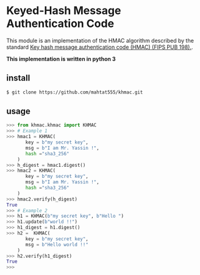 # Keyed-Hash Message Authentication Code

This module is an implementation of the HMAC algorithm described by the standard [Key hash message authentication code (HMAC) (FIPS PUB 198).](https://nvlpubs.nist.gov/nistpubs/FIPS/NIST.FIPS.198-1.pdf).

**This implementation is written in python 3**

## install

```sh
$ git clone https://github.com/mahtat555/khmac.git
```

## usage

```python
>>> from khmac.khmac import KHMAC
>>> # Example 1
>>> hmac1 = KHMAC(
       key = b"my secret key",
       msg = b"I am Mr. Yassin !",
       hash ="sha3_256"
    )
>>> h_digest = hmac1.digest()
>>> hmac2 = KHMAC(
       key = b"my secret key",
       msg = b"I am Mr. Yassin !",
       hash ="sha3_256"
    )
>>> hmac2.verify(h_digest)
True
>>> # Example 2
>>> h1 = KHMAC(b"my secret key", b"Hello ")
>>> h1.update(b"world !!")
>>> h1_digest = h1.digest()
>>> h2 =  KHMAC(
       key = b"my secret key",
       msg = b"Hello world !!"
    )
>>> h2.verify(h1_digest)
True
>>>
```

